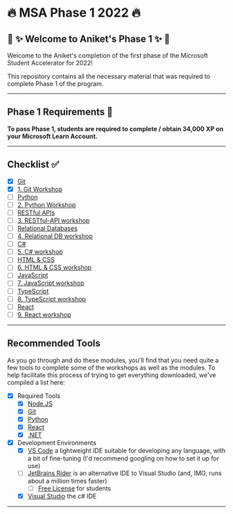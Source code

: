 # :fire: MSA Phase 1 2022 :fire:

## :tada: :sparkles: Welcome to Aniket's Phase 1 :sparkles: :tada:

Welcome to the Aniket's completion of the first phase of the Microsoft Student Accelerator for 2022!

This repository contains all the necessary material that was required to complete Phase 1 of the program.

---

## Phase 1 Requirements :pencil:

**To pass Phase 1, students are required to complete / obtain 34,000 XP on your Microsoft Learn Account.**

<insert screenshot of progress here>

---

## Checklist :white_check_mark:

- [x] [Git](https://docs.microsoft.com/en-us/learn/modules/introduction-to-github/)
- [x] [1. Git Workshop](https://github.com/NZMSA/2022-Phase-1/tree/main/1.%20Git%20workshop)
- [ ] [Python](https://docs.microsoft.com/en-us/learn/paths/beginner-python/)
- [ ] [2. Python Workshop](https://github.com/NZMSA/2022-Phase-1/tree/main/2.%20Python%20workshop)
- [ ] [RESTful APIs](https://docs.microsoft.com/en-us/learn/modules/build-web-api-minimal-api/)
- [ ] [3. RESTful-API workshop](https://github.com/NZMSA/2022-Phase-1/tree/main/3.%20RESTful-API%20workshop)
- [ ] [Relational Databases](https://docs.microsoft.com/en-us/learn/modules/explore-relational-data-offerings/)
- [ ] [4. Relational DB workshop](https://github.com/NZMSA/2022-Phase-1/tree/main/4.%20Relational%20DB%20workshop)
- [ ] [C#](https://docs.microsoft.com/en-us/learn/paths/csharp-first-steps/)
- [ ] [5. C# workshop](https://github.com/NZMSA/2022-Phase-1/tree/main/5.%20C%23%20workshop)
- [ ] [HTML & CSS](https://docs.microsoft.com/en-us/learn/modules/build-simple-website/)
- [ ] [6. HTML & CSS workshop](https://github.com/NZMSA/2022-Phase-1/tree/main/6.%20HTML%2BCSS%20workshop)
- [ ] [JavaScript](https://docs.microsoft.com/en-us/learn/paths/web-development-101/)
- [ ] [7. JavaScript workshop](https://github.com/NZMSA/2022-Phase-1/tree/main/7.%20JS%20workshop)
- [ ] [TypeScript](https://docs.microsoft.com/en-us/learn/paths/build-javascript-applications-typescript/)
- [ ] [8. TypeScript workshop](https://github.com/NZMSA/2022-Phase-1/tree/main/8.%20Typescript%20workshop)
- [ ] [React](https://docs.microsoft.com/en-us/learn/paths/react/)
- [ ] [9. React workshop](./9.%20React%20workshop/)

---

## Recommended Tools

As you go through and do these modules, you'll find that you need quite a few tools to complete some of the workshops as well as the modules. To help facilitate this process of trying to get everything downloaded, we've compiled a list here:

- [x] Required Tools
  - [x] [Node.JS](https://nodejs.org/en/)
  - [x] [Git](https://git-scm.com/)
  - [x] [Python](https://www.python.org/downloads/)
  - [x] [React](https://reactjs.org/docs/create-a-new-react-app.html)
  - [x] [.NET](https://dotnet.microsoft.com/en-us/download)
- [x] Development Environments
  - [x] [VS Code](https://code.visualstudio.com/) a lightweight IDE suitable for developing any language, with a bit of fine-tuning (I'd recommend googling on how to set it up for use)
  - [ ] [JetBrains Rider](https://www.jetbrains.com/rider/) is an alternative IDE to Visual Studio (and, IMO, runs about a million times faster)
    - [ ] [Free License](https://www.jetbrains.com/community/education/#students) for students
  - [x] [Visual Studio](https://visualstudio.microsoft.com/vs/community/) the c# IDE
---